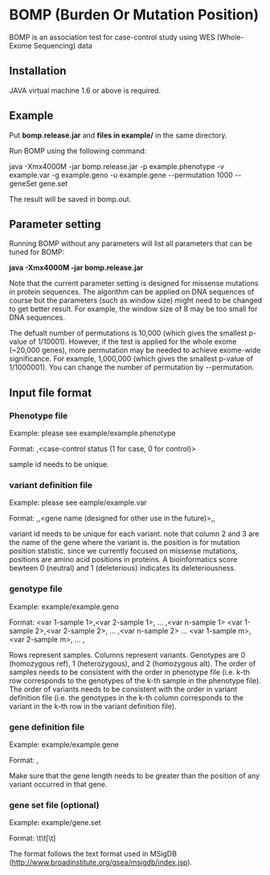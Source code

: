 # BOMP (Burden Or Mutation Position)

BOMP is an association test for case-control study using WES (Whole-Exome Sequencing) data

## Installation

JAVA virtual machine 1.6 or above is required.

## Example

Put **bomp.release.jar** and **files in example/** in the same directory.

Run BOMP using the following command:

java -Xmx4000M -jar bomp.release.jar -p example.phenotype -v example.var -g example.geno -u example.gene --permutation 1000 --geneSet gene.set

The result will be saved in bomp.out.

## Parameter setting

Running BOMP without any parameters will list all parameters that can be tuned for BOMP:

**java -Xmx4000M -jar bomp.release.jar**

Note that the current parameter setting is designed for missense mutations in protein sequences. The algorithm can be applied on DNA sequences of course but the parameters (such as window size) might need to be changed to get better result. For example, the window size of 8 may be too small for DNA sequences.

The defualt number of permutations is 10,000 (which gives the smallest p-value of 1/10001). However, if the test is applied for the whole exome (~20,000 genes), more permutation may be needed to achieve exome-wide significance. For example, 1,000,000 (which gives the smallest p-value of 1/1000001). You can change the number of permutation by --permutation.

## Input file format

### Phenotype file ###

Example: please see example/example.phenotype

Format:
<sample id>,<case-control status (1 for case, 0 for control)>

sample id needs to be unique.

### variant definition file ###

Example: please see eample/example.var

Format:
<variant id>,<gene name>,<gene name (designed for other use in the future)>,<position>,<bioinformatic score>

variant id needs to be unique for each variant. note that column 2 and 3 are the name of the gene where the variant is. the position is for mutation position statistic. since we currently focused on missense mutations, positions are amino acid positions in proteins. A bioinformatics score bewteen 0 (neutral) and 1 (deleterious) indicates its deleteriousness.

### genotype file ###

Example: example/example.geno

Format:
<var 1-sample 1>,<var 2-sample 1>, ... ,<var n-sample 1>
<var 1-sample 2>,<var 2-sample 2>, ... ,<var n-sample 2>
...
<var 1-sample m>,<var 2-sample m>, ... ,<var n-sample m>

Rows represent samples. Columns represent variants. Genotypes are 0 (homozygous ref), 1 (heterozygous), and 2 (homozygous alt). The order of samples needs to be consistent with the order in phenotype file (i.e. k-th row corresponds to the genotypes of the k-th sample in the phenotype file). The order of variants needs to be consistent with the order in variant definition file (i.e. the genotypes in the k-th column corresponds to the variant in the k-th row in the variant definition file).

### gene definition file ###

Example: example/example.gene

Format:
<gene name>,<length>

Make sure that the gene length needs to be greater than the position of any variant occurred in that gene.

### gene set file (optional) ###

Example: example/gene.set

Format:
<set name>\t<description>\t<gene name>[\t<gene name>]

The format follows the text format used in MSigDB (http://www.broadinstitute.org/gsea/msigdb/index.jsp).

